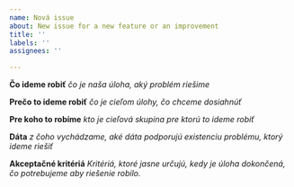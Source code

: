 ```yaml
---
name: Nová issue
about: New issue for a new feature or an improvement
title: ''
labels: ''
assignees: ''

---
```


**Čo ideme robiť**
_čo je naša úloha, aký problém riešime_ 

**Prečo to ideme robiť**
_čo je cieľom úlohy, čo chceme dosiahnúť_

**Pre koho to robíme**
_kto je cieľová skupina pre ktorú to ideme robiť_

**Dáta**
_z čoho vychádzame, aké dáta podporujú existenciu problému, ktorý ideme riešiť_

**Akceptačné kritériá**
_Kritériá, ktoré jasne určujú, kedy je úloha dokončená, čo potrebujeme aby riešenie robilo._
